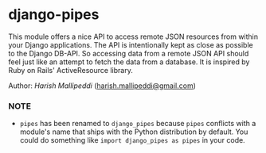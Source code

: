 django-pipes
============

This module offers a nice API to access remote JSON resources from within your Django applications. The API is intentionally kept as close as possible to the Django DB-API. So accessing data from a remote JSON API should feel just like an attempt to fetch the data from a database. It is inspired by Ruby on Rails' ActiveResource library.

Author: *Harish Mallipeddi* (harish.mallipeddi@gmail.com)

### NOTE ###

* `pipes` has been renamed to `django_pipes` because `pipes` conflicts with a module's name that ships with the Python distribution by default. You could do something like `import django_pipes as pipes` in your code.
